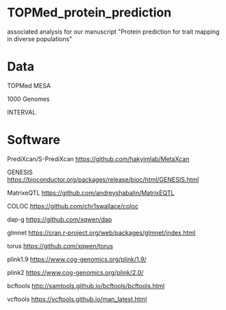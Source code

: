 # TOPMed_protein_prediction

associated analysis for our manuscript "Protein prediction for trait mapping in diverse populations"

# Data

TOPMed MESA

1000 Genomes

INTERVAL

# Software

PrediXcan/S-PrediXcan https://github.com/hakyimlab/MetaXcan

GENESIS https://bioconductor.org/packages/release/bioc/html/GENESIS.html

MatrixeQTL https://github.com/andreyshabalin/MatrixEQTL

COLOC https://github.com/chr1swallace/coloc

dap-g https://github.com/xqwen/dap

glmnet https://cran.r-project.org/web/packages/glmnet/index.html

torus https://github.com/xqwen/torus

plink1.9 https://www.cog-genomics.org/plink/1.9/

plink2 https://www.cog-genomics.org/plink/2.0/

bcftools http://samtools.github.io/bcftools/bcftools.html

vcftools https://vcftools.github.io/man_latest.html


